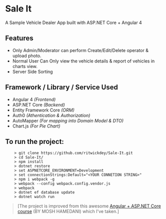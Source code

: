 # Sale It

A Sample Vehicle Dealer App built with ASP.NET Core + Angular 4

## Features 
- Only Admin/Moderator can perform Create/Edit/Delete operator & upload photo.
- Normal User Can Only view the vehicle details & report of vehicles in charts view.
- Server Side Sorting

## Framework / Library / Service Used
- Angular 4 *(Frontend)*
- ASP.NET Core *(Backend)*
- Entity Framework Core *(ORM)*
- Auth0 *(Athentication & Authorization)*
- AutoMapper *(For mapping into Domain Model & DTO)*
- Chart.js *(For Pie Chart)*

## To run the project:
```
    > git clone https://github.com/ritwickdey/Sale-It.git
    > cd Sale-It/
    > npm install
    > dotnet restore
    > set ASPNETCORE_ENVIRONMENT=Development
    > set connectionStrings:Default="<YOUR CONNETION STRING>"
    > npm i webpack -g
    > webpack --config webpack.config.vendor.js
    > webpack 
    > dotnet ef database update
    > dotnet watch run 
```


> [The project is improved from this awesome [Angular + ASP.NET Core course](https://www.udemy.com/aspnet-core-angular/) (BY MOSH HAMEDANI) which I've taken.]